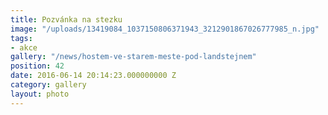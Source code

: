 ```yaml
---
title: Pozvánka na stezku
image: "/uploads/13419084_1037150806371943_3212901867026777985_n.jpg"
tags:
- akce
gallery: "/news/hostem-ve-starem-meste-pod-landstejnem"
position: 42
date: 2016-06-14 20:14:23.000000000 Z
category: gallery
layout: photo
---
```

